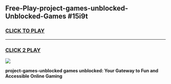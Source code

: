 
## Free-Play-project-games-unblocked-Unblocked-Games #15i9t
<h3>
<a href="https://news.freeplayer.one?title=project-games-unblocked&ref=8M">CLICK TO PLAY</a></h3>
<hr>

<h3>
<a href="https://news.freeplayer.one?title=project-games-unblocked&ref=8M">CLICK 2 PLAY</a>
  
</h3>

<a href="https://news.freeplayer.one?title=project-games-unblocked&ref=8M"><img src="https://clearcache.store/games.png"></a>


**project-games-unblocked games unblocked: Your Gateway to Fun and Accessible Online Gaming**
